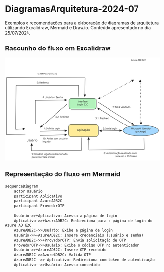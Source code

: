 # DiagramasArquitetura-2024-07
Exemplos e recomendações para a elaboração de diagramas de arquitetura utilizando Excalidraw, Mermaid e Draw.io. Conteúdo apresentado no dia 25/07/2024.

## Rascunho do fluxo em Excalidraw

![alt](docs/mfa-rascunho.svg)

## Representação do fluxo em Mermaid

```mermaid
sequenceDiagram
    actor Usuário
    participant Aplicativo
    participant AzureADB2C
    participant ProvedorOTP

    Usuário->>+Aplicativo: Acessa a página de login
    Aplicativo->>+AzureADB2C: Redireciona para a página de login do Azure AD B2C
    AzureADB2C->>Usuário: Exibe a página de login
    Usuário->>+AzureADB2C: Insere credenciais (usuário e senha)
    AzureADB2C->>+ProvedorOTP: Envia solicitação de OTP
    ProvedorOTP->>Usuário: Exibe o código OTP no autenticador
    Usuário->>+AzureADB2C: Insere OTP recebido
    AzureADB2C->>AzureADB2C: Valida OTP
    AzureADB2C-->>-Aplicativo: Redireciona com token de autenticação
    Aplicativo-->>Usuário: Acesso concedido
```
